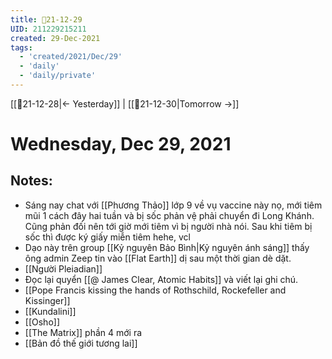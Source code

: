 ```yaml
---
title: 📝21-12-29
UID: 211229215211
created: 29-Dec-2021
tags:
  - 'created/2021/Dec/29'
  - 'daily'
  - 'daily/private'
---
```

[[📝21-12-28|<- Yesterday]] | [[📝21-12-30|Tomorrow ->]]
# Wednesday, Dec 29, 2021

## Notes:
- Sáng nay chat với [[Phương Thảo]] lớp 9 về vụ vaccine này nọ, mới tiêm mũi 1 cách đây hai tuần và bị sốc phản vệ phải chuyển đi Long Khánh. Cũng phản đối nên tới giờ mới tiêm vì bị người nhà nói. Sau khi tiêm bị sốc thì được ký giấy miễn tiêm hehe, vcl
- Dạo này trên group [[Kỷ nguyên Bảo Bình|Kỷ nguyên ánh sáng]] thấy ông admin Zeep tin vào [[Flat Earth]] dị sau một thời gian dè dặt.
- [[Người Pleiadian]]
- Đọc lại quyển [[@ James Clear, Atomic Habits]] và viết lại ghi chú.
- [[Pope Francis kissing the hands of Rothschild, Rockefeller and Kissinger]]
- [[Kundalini]]
- [[Osho]]
- [[The Matrix]] phần 4 mới ra
- [[Bản đồ thế giới tương lai]]


